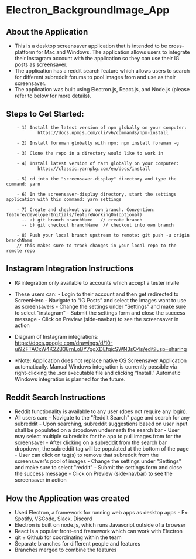 # Electron_BackgroundImage_App

## About the Application
- This is a desktop screensaver application that is intended to be cross-platform for Mac and Windows. The application allows users to integrate their Instagram account with the application so they can use their IG posts as screensaver. 
- The application has a reddit search feature which allows users to search for different subreddit forums to pool images from and use as their screensaver. 
- The application was built using Electron.js, React.js, and Node.js (please refer to below for more details).

## Steps to Get Started:
        - 1) Install the latest version of npm globally on your computer: 
                https://docs.npmjs.com/cli/v6/commands/npm-install
                
        - 2) Install foreman globally with npm: npm install foreman -g

        - 3) Clone the repo in a directory would like to work in

        - 4) Install latest version of Yarn globally on your computer: 
                https://classic.yarnpkg.com/en/docs/install

        - 5) cd into the "screensaver-display" directory and type the command: yarn
        
        - 6) In the screensaver-display directory, start the settings application with this command: yarn settings
        
        - 7) Create and checkout your own branch. Convention: feature/developerInitials/featureWorkingOn(optional)
          -- a) git branch branchName   // create branch
          -- b) git checkout branchName  // checkout into own branch
        
        - 8) Push your local branch upstream to remote: git push -u origin branchName
        // this makes sure to track changes in your local repo to the remote repo

## Instagram Integration Instructions
- IG integration only available to accounts which accept a tester invite
- These users can: 
        - Login to their account and then get redirected to ScreenHero
        - Navigate to “IG Posts” and select the images want to use as screensavers
        - Change the settings under “Settings” and make sure to select “instagram”
        - Submit the settings form and close the success message
        - Click on Preview (side-navbar) to see the screensaver in action

- Diagram of Instagram integrations: https://docs.google.com/drawings/d/10-ui9ZFTACxW4K2ZB38rnLoBY7ggXDEfqicSWN3sO4s/edit?usp=sharing
- *Note: Application does not replace native OS Screensaver Application automatically.
Manual Windows integration is currently possible via right-clicking the .scr executable file and clicking “Install.”
Automatic Windows integration is planned for the future.

## Reddit Search Instructions
- Reddit functionality is available to any user (does not require any login).
- All users can:
        - Navigate to the "Reddit Search" page and search for any subreddit
        - Upon searching, subreddit suggestions based on user input shall be populated on a dropdown underneath the search bar
        - User may select multiple subreddits for the app to pull images from for the screensaver
        - After clicking on a subreddit from the search bar dropdown, the subreddit tag will be populated at the bottom of the page
        - User can click on tag(s) to remove that subreddit from the screensaver's pool of images
        - Change the settings under "Settings" and make sure to select "reddit"
        - Submit the settings form and close the success message
        - Click on Preview (side-navbar) to see the screensaver in action

## How the Application was created
- Used Electron, a framework for running web apps as desktop apps
        - Ex: Spotify, VSCode, Slack, Discord
- Electron is built on node.js, which runs Javascript outside of a browser
- React is a popular front-end framework which can work with Electron
- git + Github for coordinating within the team
- Separate branches for different people and features
- Branches merged to combine the features
